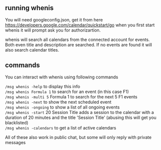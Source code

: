 ## running whenis

You will need googleconfig.json, get it from here https://developers.google.com/calendar/quickstart/go
when you first start whenis it will prompt ask you for authorizartion.

whenis will search all calendars from the connected account for events. Both even title and description are searched. If no events are found it will also search calendar titles.

## commands

You can interact with whenis using following commands 

`/msg whenis -help` to display this info  
`/msg whenis Formula 1` to search for an event (in this case F1)  
`/msg whenis -multi 5` Formula 1 to search for the next 5 F1 events  
`/msg whenis -next` to show the next scheduled event  
`/msg whenis -ongoing` to show a list of all ongoing events  
`/msg whenis -start` 20 Session Title adds a session to the calendar with a duration of 20 minutes and the title 'Session Title'   (abusing this will get you blacklisted)  
`/msg whenis -calendars` to get a list of active calendars  

All of these also work in public chat, but some will only reply with private messages
